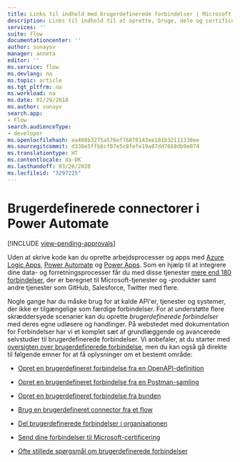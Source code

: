 ```yaml
---
title: Links til indhold med brugerdefinerede forbindelser | Microsoft Docs
description: Links til indhold til at oprette, bruge, dele og certificere brugerdefinerede forbindelser.
services: ''
suite: flow
documentationcenter: ''
author: sunaysv
manager: anneta
editor: ''
ms.service: flow
ms.devlang: na
ms.topic: article
ms.tgt_pltfrm: na
ms.workload: na
ms.date: 01/29/2018
ms.author: sunayv
search.app:
- Flow
search.audienceType:
- developer
ms.openlocfilehash: ea408b3275a576ef76870143ee181b32111338ee
ms.sourcegitcommit: d336e5ffb6cf07e5c8fefe19a87dd7668db9e074
ms.translationtype: HT
ms.contentlocale: da-DK
ms.lasthandoff: 03/26/2020
ms.locfileid: "3297225"
---
```

# <a name="custom-connectors-in-power-automate"></a>Brugerdefinerede connectorer i Power Automate
[!INCLUDE [view-pending-approvals](../includes/cc-rebrand.md)]

Uden at skrive kode kan du oprette arbejdsprocesser og apps med [Azure Logic Apps](https://azure.microsoft.com/services/logic-apps), [Power Automate](https://flow.microsoft.com) og [Power Apps](https://powerapps.microsoft.com). Som en hjælp til at integrere dine data- og forretningsprocesser får du med disse tjenester [mere end 180 forbindelser](https://docs.microsoft.com/connectors/), der er beregnet til Microsoft-tjenester og -produkter samt andre tjenester som GitHub, Salesforce, Twitter med flere. 

Nogle gange har du måske brug for at kalde API'er, tjenester og systemer, der ikke er tilgængelige som færdige forbindelser. For at understøtte flere skræddersyede scenarier kan du oprette *brugerdefinerede forbindelser* med deres egne udløsere og handlinger. På webstedet med dokumentation for Forbindelser har vi et komplet sæt af grundlæggende og avancerede selvstudier til brugerdefinerede forbindelser. Vi anbefaler, at du starter med [oversigten over brugerdefinerede forbindelse](https://docs.microsoft.com/connectors/custom-connectors/), men du kan også gå direkte til følgende emner for at få oplysninger om et bestemt område:

* [Opret en brugerdefineret forbindelse fra en OpenAPI-definition](https://docs.microsoft.com/connectors/custom-connectors/define-openapi-definition)

* [Opret en brugerdefineret forbindelse fra en Postman-samling](https://docs.microsoft.com/connectors/custom-connectors/define-postman-collection)

* [Opret en brugerdefineret forbindelse fra bunden](https://docs.microsoft.com/connectors/custom-connectors/define-blank)

* [Brug en brugerdefineret connector fra et flow](https://docs.microsoft.com/connectors/custom-connectors/use-custom-connector-flow)

* [Del brugerdefinerede forbindelser i organisationen](https://docs.microsoft.com/connectors/custom-connectors/share)

* [Send dine forbindelser til Microsoft-certificering](https://docs.microsoft.com/connectors/custom-connectors/submit-certification)

* [Ofte stillede spørgsmål om brugerdefinerede forbindelser](https://docs.microsoft.com/connectors/custom-connectors/faq)
